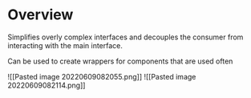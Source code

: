 # Overview 
Simplifies overly complex interfaces and  decouples the consumer from interacting with the main interface.  

Can be used to create wrappers for components that are used often

![[Pasted image 20220609082055.png]]
![[Pasted image 20220609082114.png]]
